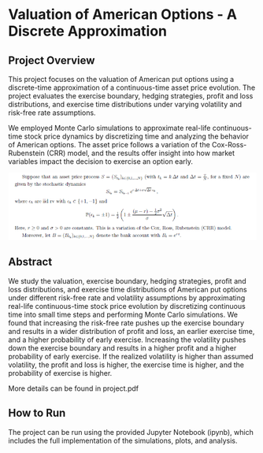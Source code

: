# Valuation of American Options - A Discrete Approximation
## Project Overview
This project focuses on the valuation of American put options using a discrete-time approximation of a continuous-time asset price evolution. The project evaluates the exercise boundary, hedging strategies, profit and loss distributions, and exercise time distributions under varying volatility and risk-free rate assumptions.

We employed Monte Carlo simulations to approximate real-life continuous-time stock price dynamics by discretizing time and analyzing the behavior of American options. The asset price follows a variation of the Cox-Ross-Rubenstein (CRR) model, and the results offer insight into how market variables impact the decision to exercise an option early.

![alt text](image.png)

## Abstract
We study the valuation, exercise boundary, hedging strategies, profit and loss distributions, and exercise time distributions of American put options under different risk-free rate and volatility assumptions by approximating real-life continuous-time stock price evolution by discretizing continuous time into small time steps and performing Monte Carlo simulations. We found that increasing the risk-free rate pushes up the exercise boundary and results in a wider distribution of profit and loss, an earlier exercise time, and a higher probability of early exercise. Increasing the volatility pushes down the exercise boundary and results in a higher profit and a higher probability of early exercise. If the realized volatility is higher than assumed volatility, the profit and loss is higher, the exercise time is higher, and the probability of exercise is higher.

More details can be found in project.pdf

## How to Run
The project can be run using the provided Jupyter Notebook (ipynb), which includes the full implementation of the simulations, plots, and analysis.
